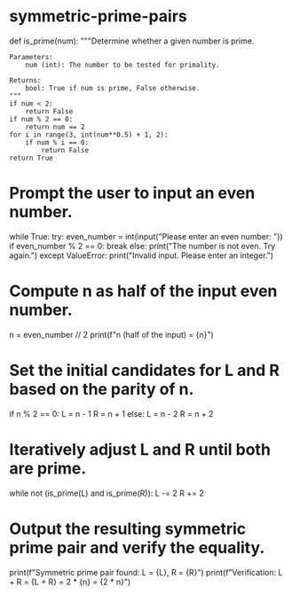 # symmetric-prime-pairs
def is_prime(num):
    """Determine whether a given number is prime.
    
    Parameters:
        num (int): The number to be tested for primality.
    
    Returns:
        bool: True if num is prime, False otherwise.
    """
    if num < 2:
        return False
    if num % 2 == 0:
        return num == 2
    for i in range(3, int(num**0.5) + 1, 2):
        if num % i == 0:
            return False
    return True

# Prompt the user to input an even number.
while True:
    try:
        even_number = int(input("Please enter an even number: "))
        if even_number % 2 == 0:
            break
        else:
            print("The number is not even. Try again.")
    except ValueError:
        print("Invalid input. Please enter an integer.")

# Compute n as half of the input even number.
n = even_number // 2
print(f"n (half of the input) = {n}")

# Set the initial candidates for L and R based on the parity of n.
if n % 2 == 0:
    L = n - 1
    R = n + 1
else:
    L = n - 2
    R = n + 2

# Iteratively adjust L and R until both are prime.
while not (is_prime(L) and is_prime(R)):
    L -= 2
    R += 2

# Output the resulting symmetric prime pair and verify the equality.
print(f"Symmetric prime pair found: L = {L}, R = {R}")
print(f"Verification: L + R = {L + R} = 2 * {n} = {2 * n}")
